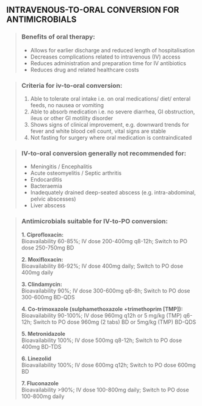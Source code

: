 ## INTRAVENOUS-TO-ORAL CONVERSION FOR ANTIMICROBIALS

>### Benefits of oral therapy:
>* Allows for earlier discharge and reduced length of hospitalisation  
>* Decreases complications related to intravenous (IV) access  
>* Reduces administration and preparation time for IV antibiotics  
>* Reduces drug and related healthcare costs  

>### Criteria for iv-to-oral conversion:
>1. Able to tolerate oral intake i.e. on oral medications/ diet/ enteral feeds, no nausea or vomiting  
>2. Able to absorb medication i.e. no severe diarrhea, GI obstruction, ileus or other GI motility disorder  
>3. Shows signs of clinical improvement, e.g. downward trends for fever and white blood cell count, vital signs are stable  
>4. Not fasting for surgery where oral medication is contraindicated


>### IV-to-oral conversion generally not recommended for:
>* Meningitis / Encephalitis  
>* Acute osteomyelitis / Septic arthritis  
>* Endocarditis  
>* Bacteraemia  
>* Inadequately drained deep-seated abscess (e.g. intra-abdominal, pelvic abscesses)  
>* Liver abscess

>### Antimicrobials suitable for IV-to-PO conversion:
>**1. Ciprofloxacin:**  
Bioavailability 60-85%; IV dose 200-400mg q8-12h; Switch to PO dose 250-750mg BD  
> 
>**2. Moxifloxacin:**  
Bioavailability 86-92%; IV dose 400mg daily; Switch to PO dose 400mg daily  
> 
>**3. Clindamycin:**  
Bioavailability 90%; IV dose 300-600mg q6-8h; Switch to PO dose 300-600mg BD-QDS  
> 
>**4. Co-trimoxazole  (sulphamethoxazole +trimethoprim [TMP]):**  
Bioavailability 90-100%; IV dose 960mg q12h or 5 mg/kg (TMP) q6-12h; Switch to PO dose 960mg (2 tabs) BD or 
5mg/kg (TMP) BD-QDS  
> 
>**5. Metronidazole**  
Bioavailability 100%; IV dose 500mg q8-12h; Switch to PO dose 400mg BD-TDS  
> 
>**6. Linezolid**  
Bioavailability 100%; IV dose 600mg q12h; Switch to PO dose 600mg BD  
> 
>**7. Fluconazole**  
Bioavailability >90%; IV dose 100-800mg daily; Switch to PO dose 100-800mg daily
